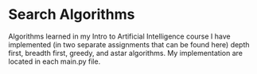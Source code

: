 # Search Algorithms
Algorithms learned in my Intro to Artificial Intelligence course
I have implemented (in two separate assignments that can be found here) depth first, breadth first, greedy, and astar algorithms.
My implementation are located in each main.py file.
